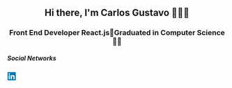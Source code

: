 <h2 align="center">Hi there, I'm Carlos Gustavo 👨🏻‍💻 
<h3 align="center">Front End Developer React.js🔹️Graduated in Computer Science 👨‍🎓️ </h3>
 

</p>
</p>
<h5 align="left">Social Networks</h5>
<p align="left">
<a href="https://www.linkedin.com/in/carlos-gustavo-a71757190/" target="blank"><img align="center" src="https://github.com/devicons/devicon/blob/master/icons/linkedin/linkedin-original.svg" alt="Carlos Gustavo" height="20" width="20" /></a>
</p>
                                                       
